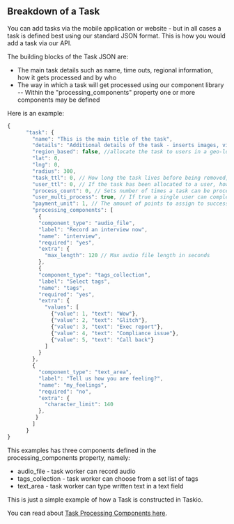 ## Breakdown of a Task

You can add tasks via the mobile application or website - but in all cases a task is defined best using our standard JSON format. This is how you would add a task via our API.

The building blocks of the Task JSON are:

- The main task details such as name, time outs, regional information, how it gets processed and by who
- The way in which a task will get processed using our component library
-- Within the "processing_components" property one or more components may be defined 

Here is an example:

```javascript
{
      "task": {
        "name": "This is the main title of the task",
        "details": "Additional details of the task - inserts images, video's, audio plus limited html tags.",
        "region_based": false, //allocate the task to users in a geo-location
        "lat": 0,
        "lng": 0,
        "radius": 300,
        "task_ttl": 0, // How long the task lives before being removed, 0 means never
        "user_ttl": 0, // If the task has been allocated to a user, how long do they have to process it, 0 means never
        "process_count": 0, // Sets number of times a task can be processed, 0 means unlimited
        "user_multi_process": true, // If true a single user can complete the same task multiple times
        "payment_unit": 1, // The amount of points to assign to successful completion of this task
        "processing_components": [
          {
          "component_type": "audio_file",
          "label": "Record an interview now",
          "name": "interview",
          "required": "yes",
          "extra": {
            "max_length": 120 // Max audio file length in seconds
          },
          {
          "component_type": "tags_collection",
          "label": "Select tags",
          "name": "tags",
          "required": "yes",
          "extra": {
            "values": [
              {"value": 1, "text": "Wow"},
              {"value": 2, "text": "Glitch"},
              {"value": 3, "text": "Exec report"},
              {"value": 4, "text": "Compliance issue"},
              {"value": 5, "text": "Call back"}
            ]
          }
        },
        {
          "component_type": "text_area",
          "label": "Tell us how you are feeling?",
          "name": "my_feelings",
          "required": "no",
          "extra": {
            "character_limit": 140
          },
         }
        ]
      }
}
```

This examples has three components defined in the processing_components property, namely:
- audio_file - task worker can record audio
- tags_collection - task worker can choose from a set list of tags
- text_area - task worker can type written text in a text field

This is just a simple example of how a Task is constructed in Taskio. 

You can read about [Task Processing Components here](/components.md).
